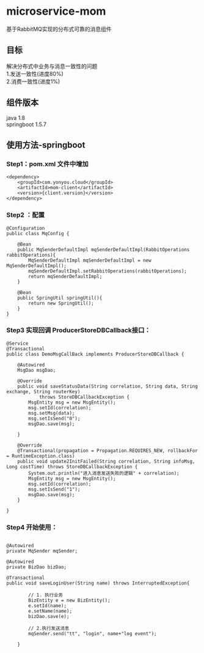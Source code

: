 # microservice-mom

基于RabbitMQ实现的分布式可靠的消息组件


## 目标
解决分布式中业务与消息一致性的问题   
1.发送一致性(进度80%)  
2.消费一致性(进度1%)

## 组件版本
java 1.8  
springboot 1.5.7 

## 使用方法-springboot

### Step1：pom.xml 文件中增加

```
<dependency>
	<groupId>com.yonyou.cloud</groupId>
	<artifactId>mom-client</artifactId>
	<version>{client.version}</version>
</dependency>
```
### Step2 ：配置

```
@Configuration
public class MqConfig {

	@Bean
	public MqSenderDefaultImpl mqSenderDefaultImpl(RabbitOperations rabbitOperations){
		MqSenderDefaultImpl mqSenderDefaultImpl = new MqSenderDefaultImpl();
		mqSenderDefaultImpl.setRabbitOperations(rabbitOperations);
		return mqSenderDefaultImpl;
	}
	
	@Bean
	public SpringUtil springUtil(){
		return new SpringUtil();
	}
}
```

### Step3 实现回调 ProducerStoreDBCallback接口：
```
@Service
@Transactional
public class DemoMsgCallBack implements ProducerStoreDBCallback {

	@Autowired
	MsgDao msgDao;

	@Override
	public void saveStatusData(String correlation, String data, String exchange, String routerKey)
			throws StoreDBCallbackException {
		MsgEntity msg = new MsgEntity();
		msg.setId(correlation);
		msg.setMsg(data);
		msg.setIsSend("0");
		msgDao.save(msg);

	}

	@Override
	@Transactional(propagation = Propagation.REQUIRES_NEW, rollbackFor = RuntimeException.class)
	public void update2InitFailed(String correlation, String infoMsg, Long costTime) throws StoreDBCallbackException {
		System.out.println("进入消息发送失败的逻辑" + correlation);
		MsgEntity msg = new MsgEntity();
		msg.setId(correlation);
		msg.setIsSend("1");
		msgDao.save(msg);
	}

}
```


### Step4 开始使用：

```

@Autowired
private MqSender mqSender;

@Autowired
private BizDao bizDao;
	
@Transactional
public void saveLoginUser(String name) throws InterruptedException{
		
		// 1. 执行业务
		BizEntity e = new BizEntity();
		e.setId(name);
		e.setName(name);
		bizDao.save(e);
		
		// 2.执行发送消息
		mqSender.send("tt", "login", name+"log event");

	}
```

